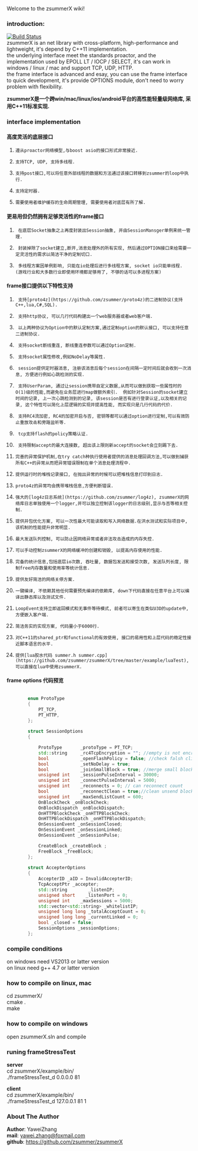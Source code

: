 Welcome to the zsummerX wiki!  
  
### introduction:  
[![Build Status](https://travis-ci.org/zsummer/zsummerX.svg?branch=master)](https://travis-ci.org/zsummer/zsummerX)  
zsummerX is an net library with cross-platform, high-performance and lightweight, it's depend by C++11 implementation.    
the underlying interface meet the standards proactor, and the implementation used by EPOLL LT / IOCP / SELECT, it's can work in windows / linux / mac  and support TCP, UDP, HTTP.  
the frame interface is advanced and esay, you can use the frame interface to quick development, it's provide OPTIONS module, don't need to worry problem with flexibility.  
    
  
**zsummerX是一个跨win/mac/linux/ios/android平台的高性能轻量级网络库, 采用C++11标准实现.**  
  
  
### interface implementation   
#### 高度灵活的底层接口    
1.     遵从proactor网络模型,与boost asio的接口形式非常接近.
2.     支持TCP, UDP, 支持多线程.  
3.     支持post接口,可以将任意外部线程的数据和方法通过该接口转移到zsummer的loop中执行.  
4.     支持定时器.  
5.     需要使用者维护缓存的生命周期管理, 需要使用者对底层有所了解.  
   
#### 更易用但仍然拥有足够灵活性的frame接口   
1.      在底层Socket抽象之上再度封装出Session抽象, 并由SessionMansger单例来统一管理.  
2.      封装掉除了socket建立,断开,消息处理外的所有实现, 然后通过OPTION接口来给需要一定灵活性的需求以简洁干净的定制切口.    
3.      多线程方案因单例影响, 只能在io处理后进行多线程方案, socket io只能单线程. (游戏行业和大多数行业即使用环境都足够用了, 不够的话可以多进程方案)    
  
   
#### frame接口提供以下特性支持    
1.      支持[proto4z](https://github.com/zsummer/proto4z)的二进制协议(支持C++,lua,C#,SQL).  
2.      支持http协议, 可以几行代码构建出一个web服务器或者web客户端.    
3.      以上两种协议为Option中的默认定制方案,通过定制option的默认接口, 可以支持任意二进制协议.        
4.      支持socket断线重连, 断线重连参数可以通过Option定制.      
5.      支持socket属性修改,例如NoDelay等属性.  
6.      session提供定时器消息, 注册该消息后每个session在间隔一定时间后就会收到一次消息, 方便进行例如心跳检测的实现.  
7.      支持UserParam, 通过让session携带自定义数据,从而可以做到获取一些属性时的O(1)级的性能,而避免在业务层进行map做额外索引.  例如针对Session的socket建立时间的记录, 上一次心跳检测到的记录, 该session是否有进行登录认证,以及相关的记录, 这个特性可以简化上层逻辑的实现并提高性能, 而实现只是几行代码的代价.   
8.      支持RC4流加密, RC4的加密开启与否, 密钥等都可以通过option进行定制,可以有效防止重放攻击和旁路监听等.     
9.      tcp支持flash的policy策略认证.  
10.      支持限制accept的最大连接数, 超出该上限则新accept的socket会立刻踢下去.  
11.     完善的异常保护机制,在try catch种执行使用者提供的消息处理回调方法,可以做到捕获所有C++的异常从而把异常错误限制在单个消息处理流程中.
12.     提供运行时的堆栈记录接口, 在抛出异常的时候可以把堆栈信息打印到日志.  
13.     proto4z的异常均会携带堆栈信息,方便判断错误.
14.     强大的[log4z日志系统](https://github.com/zsummer/log4z), zsummerX的网络库日志单独使用一个logger,并可以独立控制该logger的日志级别,显示与否等相关控制.  
15.     提供并包优化方案, 可以一次性最大可能读取和写入网络数据.在洪水测试和实际项目中,该机制的性能提升非常明显.  
16.     最大发送队列控制, 可以防止因网络异常或者非法攻击造成的内存失控.  
17.     可以手动控制zsummerX的网络缓冲的创建和销毁, 以提高内存使用的性能.  
18.     完备的统计信息,包括底层io次数, 吞吐量, 数据包发送和接受次数, 发送队列长度, 限制free内存数量和使用率等统计信息.  
19.     提供友好简洁的网络关停方案.  
20.     一键编译, 不依赖其他任何需要预先编译的依赖库, down下代码直接在任意平台上可以编译出静态库以及测试文件.  
21.     LoopEvent支持立即返回模式和无事件等待模式, 前者可以寄生在类似U3D的update中, 方便嵌入客户端.  
22.     简洁务实的实现方案, 代码量小于6000行.  
23.     对C++11的shared_ptr和functional的有效使用, 接口的易用性和上层代码的稳定性接近脚本语言的水平.   
24.     提供[lua胶水代码 summer.h summer.cpp](https://github.com/zsummer/zsummerX/tree/master/example/luaTest), 可以直接在lua中使用zsummerX.    
  
#### frame options 代码预览   
```C++

        enum ProtoType
        {
            PT_TCP,
            PT_HTTP,
        };
        
        struct SessionOptions 
        {

            ProtoType       _protoType = PT_TCP;
            std::string     _rc4TcpEncryption = ""; //empty is not encryption 
            bool            _openFlashPolicy = false; //check falsh client  
            bool            _setNoDelay = true; 
            bool            _joinSmallBlock = true; //merge small block  
            unsigned int    _sessionPulseInterval = 30000;  
            unsigned int    _connectPulseInterval = 5000;  
            unsigned int    _reconnects = 0; // can reconnect count 
            bool            _reconnectClean = true;//clean unsend block . 
            unsigned int    _maxSendListCount = 600;
            OnBlockCheck _onBlockCheck;
            OnBlockDispatch _onBlockDispatch;
            OnHTTPBlockCheck _onHTTPBlockCheck;
            OnHTTPBlockDispatch _onHTTPBlockDispatch;
            OnSessionEvent _onSessionClosed;
            OnSessionEvent _onSessionLinked;
            OnSessionEvent _onSessionPulse;

            CreateBlock _createBlock ;
            FreeBlock _freeBlock;
        };
        
        struct AccepterOptions
        {
            AccepterID _aID = InvalidAccepterID;
            TcpAcceptPtr _accepter;
            std::string        _listenIP;
            unsigned short    _listenPort = 0;
            unsigned int    _maxSessions = 5000;
            std::vector<std::string> _whitelistIP;
            unsigned long long _totalAcceptCount = 0;
            unsigned long long _currentLinked = 0;
            bool _closed = false;
            SessionOptions _sessionOptions;
        };
```   
### compile conditions   
on windows need VS2013 or latter version  
on linux need g++ 4.7 or latter version  
  
### how to compile on linux, mac    
cd zsummerX/  
cmake .  
make  

### how to compile on windows   
open zsummerX.sln and compile  

### runing frameStressTest  
**server**  
cd zsummerX/example/bin/  
./frameStressTest_d 0.0.0.0 81  

**client**  
cd zsummerX/example/bin/   
./frameStressTest_d 127.0.0.1 81 1  

  
### About The Author  
**Author**: YaweiZhang  
**mail**: yawei.zhang@foxmail.com  
**github**: https://github.com/zsummer/zsummerX  
